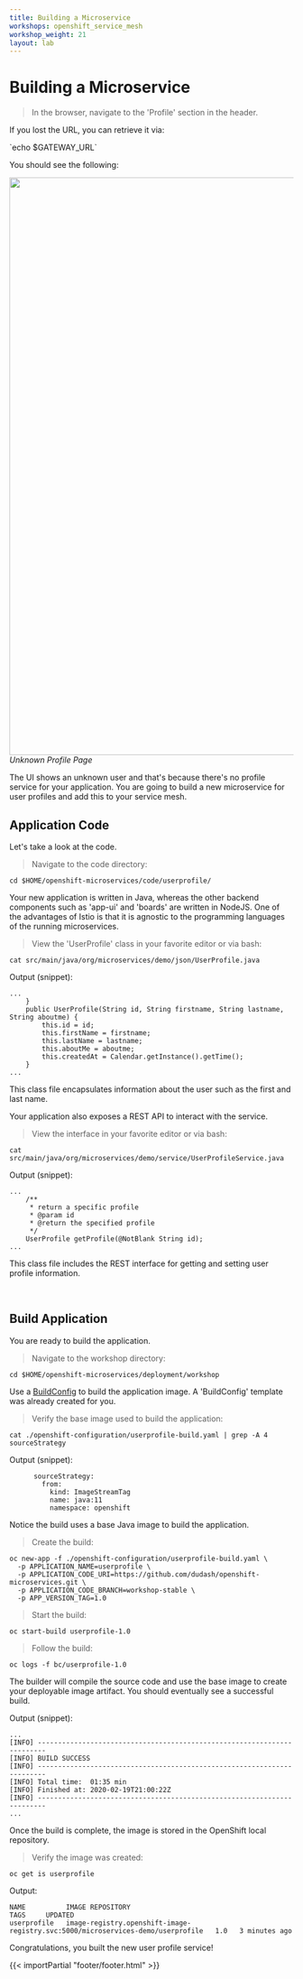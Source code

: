 ```yaml
---
title: Building a Microservice
workshops: openshift_service_mesh
workshop_weight: 21
layout: lab
---
```


# Building a Microservice

<blockquote>
<i class="fa fa-desktop"></i>
In the browser, navigate to the 'Profile' section in the header.
</blockquote>

<p><i class="fa fa-info-circle"></i> If you lost the URL, you can retrieve it via:</p>
`echo $GATEWAY_URL`

<br>

You should see the following:

<img src="../images/app-unknownuser.png" width="1024"><br/>
 *Unknown Profile Page*

The UI shows an unknown user and that's because there's no profile service for your application.  You are going to build a new microservice for user profiles and add this to your service mesh.

## Application Code

Let's take a look at the code.  

<blockquote>
<i class="fa fa-terminal"></i>
Navigate to the code directory:
</blockquote>

```
cd $HOME/openshift-microservices/code/userprofile/
```

Your new application is written in Java, whereas the other backend components such as 'app-ui' and 'boards' are written in NodeJS.  One of the advantages of Istio is that it is agnostic to the programming languages of the running microservices.

<blockquote>
<i class="fa fa-terminal"></i>
View the 'UserProfile' class in your favorite editor or via bash:
</blockquote>

```
cat src/main/java/org/microservices/demo/json/UserProfile.java
```

Output (snippet):
```
...
    }
    public UserProfile(String id, String firstname, String lastname, String aboutme) {
        this.id = id;
        this.firstName = firstname;
        this.lastName = lastname;
        this.aboutMe = aboutme;
        this.createdAt = Calendar.getInstance().getTime();
    }
...
```

This class file encapsulates information about the user such as the first and last name.

Your application also exposes a REST API to interact with the service.

<blockquote>
<i class="fa fa-terminal"></i>
View the interface in your favorite editor or via bash:
</blockquote>

```
cat src/main/java/org/microservices/demo/service/UserProfileService.java
```

Output (snippet):
```
...
    /**
     * return a specific profile
     * @param id
     * @return the specified profile
     */
    UserProfile getProfile(@NotBlank String id);
...
```

This class file includes the REST interface for getting and setting user profile information.

<br>

## Build Application

You are ready to build the application.  

<blockquote>
<i class="fa fa-terminal"></i>
Navigate to the workshop directory:
</blockquote>

```
cd $HOME/openshift-microservices/deployment/workshop
```

Use a [BuildConfig][1] to build the application image.  A 'BuildConfig' template was already created for you.

<blockquote>
<i class="fa fa-terminal"></i>
Verify the base image used to build the application:
</blockquote>

```
cat ./openshift-configuration/userprofile-build.yaml | grep -A 4 sourceStrategy
```

Output (snippet):
```
      sourceStrategy:
        from:
          kind: ImageStreamTag
          name: java:11
          namespace: openshift
```

Notice the build uses a base Java image to build the application.

<blockquote>
<i class="fa fa-terminal"></i>
Create the build:
</blockquote>

```
oc new-app -f ./openshift-configuration/userprofile-build.yaml \
  -p APPLICATION_NAME=userprofile \
  -p APPLICATION_CODE_URI=https://github.com/dudash/openshift-microservices.git \
  -p APPLICATION_CODE_BRANCH=workshop-stable \
  -p APP_VERSION_TAG=1.0
```

<blockquote>
<i class="fa fa-terminal"></i>
Start the build:
</blockquote>

```
oc start-build userprofile-1.0
```

<blockquote>
<i class="fa fa-terminal"></i>
Follow the build:
</blockquote>

```
oc logs -f bc/userprofile-1.0
```

The builder will compile the source code and use the base image to create your deployable image artifact.  You should eventually see a successful build.

Output (snippet):
```
...
[INFO] ------------------------------------------------------------------------
[INFO] BUILD SUCCESS
[INFO] ------------------------------------------------------------------------
[INFO] Total time:  01:35 min
[INFO] Finished at: 2020-02-19T21:00:22Z
[INFO] ------------------------------------------------------------------------
...
```

Once the build is complete, the image is stored in the OpenShift local repository.

<blockquote>
<i class="fa fa-terminal"></i>
Verify the image was created:
</blockquote>

```
oc get is userprofile
```

Output:
```
NAME          IMAGE REPOSITORY                                                                  TAGS     UPDATED
userprofile   image-registry.openshift-image-registry.svc:5000/microservices-demo/userprofile   1.0   3 minutes ago
```

Congratulations, you built the new user profile service!

[1]: https://docs.openshift.com/container-platform/4.2/builds/understanding-buildconfigs.html

{{< importPartial "footer/footer.html" >}}